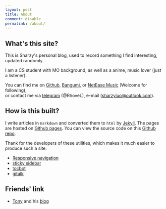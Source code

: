 ```yaml
---
layout: post
title: About
comment: disable
permalink: /about/
---
```


## What's this site?

This is Sharzy's personal blog, used to record something I find interesting, updated randomly. 

I am a CS student with MO background, as well as a anime, music lover (just a listener). 

You can find me on [Github](https://github.com/SharzyL), [Bangumi](https://bangumi.tv/user/430803),
or [NetEase Music](https://music.163.com/#/user/home?id=91540849) (Welcome for following),   
or contact me via [telegram](https://telegram.org/) (@RhoveL), e-mail (sharzyluo@outlook.com).


## How is this built?
I write articles in `markdown` and converted them to `html` by [Jekyll](https://jekyllrb.com). 
The pages are hosted on [Github pages](https://pages.github.com). 
You can view the source code on
 this [Github repo](https://github.com/SharzyL/SharzyL.github.io). 
 
Thank for the developers of these utilities, which makes it much easier to produce such a site: 
- [Responsive navigation](https://github.com/viljamis/responsive-nav.js)
- [sticky sidebar](https://github.com/abouolia/sticky-sidebar)
- [tocbot](https://github.com/tscanlin/tocbot)
- [gitalk](https://github.com/gitalk/gitalk)

## Friends' link

- [Tony](https://github.com/fengtony686) and his [blog](https://fengtony686.github.io/)